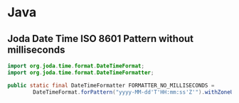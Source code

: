 # Java

## Joda Date Time ISO 8601 Pattern without milliseconds

```java
import org.joda.time.format.DateTimeFormat;
import org.joda.time.format.DateTimeFormatter;

public static final DateTimeFormatter FORMATTER_NO_MILLISECONDS =
        DateTimeFormat.forPattern("yyyy-MM-dd'T'HH:mm:ss'Z'").withZoneUTC();
```
